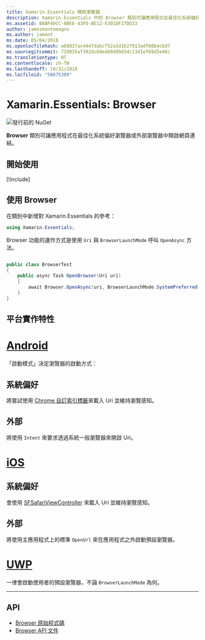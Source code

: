 ```yaml
---
title: Xamarin.Essentials 開啟瀏覽器
description: Xamarin.Essentials 中的 Browser 類別可讓應用程式在最佳化系統偏好瀏覽器或外部瀏覽器中開啟網頁連結。
ms.assetid: BABF40CC-8BEE-43FD-BE12-6301DF27DD33
author: jamesmontemagno
ms.author: jamont
ms.date: 05/04/2018
ms.openlocfilehash: a68837ac4447dabcf52a1d1b27913adf80b4cbd7
ms.sourcegitcommit: 729035af392dc60edb9d99d3dc13d1ef69d5e46c
ms.translationtype: HT
ms.contentlocale: zh-TW
ms.lasthandoff: 10/31/2018
ms.locfileid: "50675389"
---
```

# <a name="xamarinessentials-browser"></a>Xamarin.Essentials: Browser

![發行前的 NuGet](~/media/shared/pre-release.png)

**Browser** 類別可讓應用程式在最佳化系統偏好瀏覽器或外部瀏覽器中開啟網頁連結。

## <a name="get-started"></a>開始使用

[!include[](~/essentials/includes/get-started.md)]

## <a name="using-browser"></a>使用 Browser

在類別中新增對 Xamarin.Essentials 的參考：

```csharp
using Xamarin.Essentials;
```

Browser 功能的運作方式是使用 `Uri` 與 `BrowserLaunchMode` 呼叫 `OpenAsync` 方法。

```csharp

public class BrowserTest
{
    public async Task OpenBrowser(Uri uri)
    {
        await Browser.OpenAsync(uri, BrowserLaunchMode.SystemPreferred);
    }
}
```

## <a name="platform-implementation-specifics"></a>平台實作特性

# <a name="androidtabandroid"></a>[Android](#tab/android)

「啟動模式」決定瀏覽器的啟動方式：

## <a name="system-preferred"></a>系統偏好

將嘗試使用 [Chrome 自訂索引標籤](https://developer.chrome.com/multidevice/android/customtabs)來載入 Uri 並維持瀏覽感知。

## <a name="external"></a>外部

將使用 `Intent` 來要求透過系統一般瀏覽器來開啟 Uri。

# <a name="iostabios"></a>[iOS](#tab/ios)

## <a name="system-preferred"></a>系統偏好

會使用 [SFSafariViewController](https://developer.xamarin.com/api/type/SafariServices.SFSafariViewController/) 來載入 Uri 並維持瀏覽感知。

## <a name="external"></a>外部

將使用主應用程式上的標準 `OpenUrl` 來在應用程式之外啟動預設瀏覽器。

# <a name="uwptabuwp"></a>[UWP](#tab/uwp)

一律會啟動使用者的預設瀏覽器，不論 `BrowserLaunchMode` 為何。

--------------

## <a name="api"></a>API

- [Browser 原始程式碼](https://github.com/xamarin/Essentials/tree/master/Xamarin.Essentials/Browser)
- [Browser API 文件](xref:Xamarin.Essentials.Browser)
